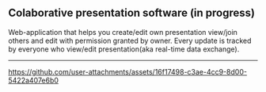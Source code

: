 ## Colaborative presentation software (in progress)

Web-application that helps you create/edit own presentation view/join others and edit with permission granted by owner. Every update is tracked by everyone who view/edit presentation(aka real-time data exchange).

---


https://github.com/user-attachments/assets/16f17498-c3ae-4cc9-8d00-5422a407e6b0




